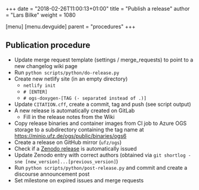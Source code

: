 +++
date = "2018-02-26T11:00:13+01:00"
title = "Publish a release"
author = "Lars Bilke"
weight = 1080

[menu]
  [menu.devguide]
    parent = "procedures"
+++

## Publication procedure

- Update merge request template (settings / merge_requests) to point to a new changelog wiki page
- Run `python scripts/python/do-release.py`
- Create new netlify site (in an empty directory)
  <!-- vale off -->
  - `netlify init`
  - `# [ENTER]`
  - `# ogs-doxygen-[TAG (- separated instead of .)]`
  <!-- vale on -->
- Update `CITATION.cff`, create a commit, tag and push (see script output)
- A new release is automatically created on GitLab
  - Fill in the release notes from the Wiki
- Copy release binaries and container images from CI job to Azure OGS storage to a subdirectory containing the tag name at <https://minio.ufz.de/ogs/public/binaries/ogs6>
- Create a release on GitHub mirror (`ufz/ogs`)
- Check if a [Zenodo release](https://zenodo.org/account/settings/github/repository/ufz/ogs#) is automatically issued
- Update Zenodo entry with correct authors (obtained via `git shortlog -sne [new_version]...[previous_version]`)
- Run `python scripts/python/post-release.py` and commit and create a discourse announcement post
- Set milestone on expired issues and merge requests
